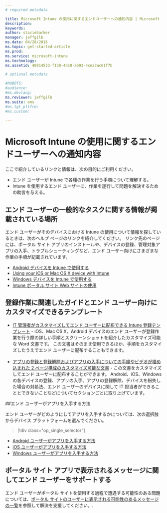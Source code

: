 ```yaml
---
# required metadata

title: Microsoft Intune の使用に関するエンドユーザーへの通知内容 | Microsoft Intune
description:
keywords:
author: staciebarker
manager: jeffgilb
ms.date: 04/28/2016
ms.topic: get-started-article
ms.prod:
ms.service: microsoft-intune
ms.technology:
ms.assetid: 48914533-f138-4dc0-8b93-4cea3ac61f7b

# optional metadata

#ROBOTS:
#audience:
#ms.devlang:
ms.reviewer: jeffgilb
ms.suite: ems
#ms.tgt_pltfrm:
#ms.custom:

---
```




# Microsoft Intune の使用に関するエンドユーザーへの通知内容

ここで紹介しているリンクと情報は、次の目的にご利用ください。

- エンド ユーザーが Intune で各種の作業を行う手順について理解する。
- Intune を使用するエンド ユーザーに、作業を遂行して問題を解決するための助言を与える。


## エンド ユーザーの一般的なタスクに関する情報が掲載されている場所

エンド ユーザーがそのデバイスにおける Intune の使用について情報を探しているときは、次のヘルプ ページのリンクを紹介してください。 リンク先のページには、ポータル サイト アプリのインストールや、デバイスの登録、管理対象アプリの入手、トラブルシューティングなど、エンド ユーザー向けにさまざまな作業の手順が記載されています。

- [Android デバイスを Intune で使用する](/Intune/EndUser/using-your-android-device-with-intune)
- [Using your iOS or Mac OS X device with Intune](/Intune/EndUser/using-your-ios-or-mac-os-x-device-with-intune)
- [Windows デバイスを Intune で使用する](/Intune/EndUser/using-your-windows-device-with-intune)
- [Intune ポータル サイト Web サイトの使用](/Intune/EndUser/using-the-intune-company-portal-website)


## 登録作業に関連したガイドとエンド ユーザー向けにカスタマイズできるテンプレート

- [IT 管理者がカスタマイズしてエンド ユーザーに配布できる Intune 登録テンプレート](https://gallery.technet.microsoft.com/End-user-Intune-enrollment-55dfd64a) - iOS、Mac OS X、Android デバイスのエンド ユーザーが登録作業を行う際の詳しい手順とスクリーンショットを紹介したカスタマイズ可能な Word 文書です。 この文書はそのまま使用できるほか、手順をカスタマイズしたうえでエンド ユーザーに配布することもできます。</br></br>
- [アプリの登録と登録解除およびアプリの入手についての手順やビデオが埋め込まれた 2 ページ構成のカスタマイズ可能な文書](https://gallery.technet.microsoft.com/Intune-End-User-Enrollment-3a0c9b0c#content) - この文書をカスタマイズしてエンド ユーザーに配布することができます。 Android、iOS、Windows の各デバイスの登録、アプリの入手、アプリの登録解除、デバイスを紛失した場合の対処法、エンド ユーザーのデバイスに関して IT 担当者ができることとできないことなどについてセクションごとに取り上げています。

##エンド ユーザーがアプリを入手する方法

エンド ユーザーがどのようにしてアプリを入手するかについては、次の選択肢からデバイス プラットフォームを選んでください。

> [!div class="op_single_selector"]
- [Android ユーザーがアプリを入手する方法](how-your-android-users-get-their-apps.md)
- [iOS ユーザーがアプリを入手する方法](how-your-ios-users-get-their-apps.md)
- [Windows ユーザーがアプリを入手する方法](how-your-windows-users-get-their-apps.md)

## ポータル サイト アプリで表示されるメッセージに関してエンド ユーザーをサポートする

エンド ユーザーがポータル サイトを使用する過程で遭遇する可能性のある問題については、[ポータル サイトのユーザーに表示される可能性のあるメッセージの一覧](/Intune/Plan-Design/help-end-users-understand-company-portal-app-messages)を参照して解決を支援してください。.


<!--HONumber=May16_HO1-->


